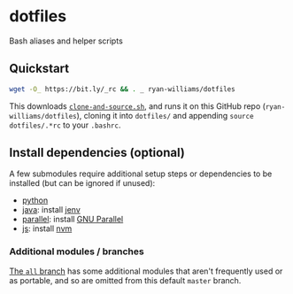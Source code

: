 dotfiles
=========

Bash aliases and helper scripts

## Quickstart
```bash
wget -O_ https://bit.ly/_rc && . _ ryan-williams/dotfiles
```

This downloads [`clone-and-source.sh`](https://github.com/ryan-williams/git-helpers/blob/master/clone/clone-and-source.sh), and runs it on this GitHub repo (`ryan-williams/dotfiles`), cloning it into `dotfiles/` and appending `source dotfiles/.*rc` to your `.bashrc`.

## Install dependencies (optional)

A few submodules require additional setup steps or dependencies to be installed (but can be ignored if unused):

- [python](./py)
- [java](./jar): install [jenv](https://www.jenv.be/)
- [parallel](./parallel): install [GNU Parallel](https://www.gnu.org/software/parallel/)
- [js](./js): install [nvm](https://github.com/nvm-sh/nvm)

### Additional modules / branches
[The `all` branch](https://github.com/ryan-williams/dotfiles/tree/all) has some additional modules that aren't frequently used or as portable, and so are omitted from this default `master` branch.
